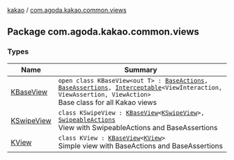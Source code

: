 [kakao](../index.md) / [com.agoda.kakao.common.views](./index.md)

## Package com.agoda.kakao.common.views

### Types

| Name | Summary |
|---|---|
| [KBaseView](-k-base-view/index.md) | `open class KBaseView<out T> : `[`BaseActions`](../com.agoda.kakao.common.actions/-base-actions/index.md)`, `[`BaseAssertions`](../com.agoda.kakao.common.assertions/-base-assertions/index.md)`, `[`Interceptable`](../com.agoda.kakao.intercept/-interceptable/index.md)`<ViewInteraction, ViewAssertion, ViewAction>`<br>Base class for all Kakao views |
| [KSwipeView](-k-swipe-view/index.md) | `class KSwipeView : `[`KBaseView`](-k-base-view/index.md)`<`[`KSwipeView`](-k-swipe-view/index.md)`>, `[`SwipeableActions`](../com.agoda.kakao.common.actions/-swipeable-actions/index.md)<br>View with SwipeableActions and BaseAssertions |
| [KView](-k-view/index.md) | `class KView : `[`KBaseView`](-k-base-view/index.md)`<`[`KView`](-k-view/index.md)`>`<br>Simple view with BaseActions and BaseAssertions |
